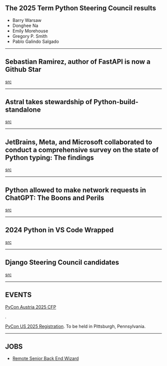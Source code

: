 ## The 2025 Term Python Steering Council results

- Barry Warsaw
- Donghee Na
- Emily Morehouse
- Gregory P. Smith
- Pablo Galindo Salgado

---

## Sebastian Ramirez, author of FastAPI is now a Github Star

[src](https://stars.github.com/profiles/tiangolo/)

---

## Astral takes stewardship of Python-build-standalone

[src](https://astral.sh/blog/python-build-standalone)

---

## JetBrains, Meta, and Microsoft collaborated to conduct a comprehensive survey on the state of Python typing: The findings

[src](https://engineering.fb.com/2024/12/09/developer-tools/typed-python-2024-survey-meta/)


---

## Python allowed to make network requests in ChatGPT: The Boons and Perils

[src](https://simonwillison.net/2024/Dec/10/chatgpt-canvas/)


---

## 2024 Python in VS Code Wrapped

[src](https://devblogs.microsoft.com/python/2024-python-vscode-wrapped/)

---

## Django Steering Council candidates

[src](https://www.djangoproject.com/weblog/2024/dec/10/django-6x-steering-council-candidates/)

---

## EVENTS

[PyCon Austria 2025 CFP](https://www.papercall.io/pycon-austria)

_._

[PyCon US 2025 Registration](https://pycon.blogspot.com/2024/12/pycon-us-2025-registration-launch.html). To be held in Pittsburgh, Pennsylvania.

---

## JOBS

- [Remote Senior Back End Wizard](https://remoteok.com/remote-jobs/remote-senior-back-end-wizard-joi-studio-867839)
